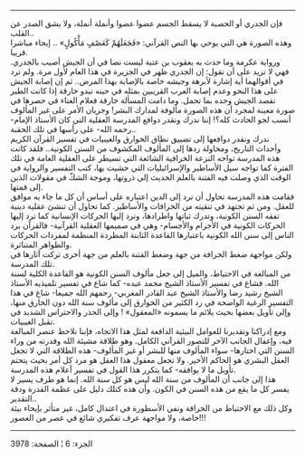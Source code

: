 ------------------------------------------------------------------------

فإن الجدري أو الحصبة لا يسقط الجسم عضوا عضوا وأنملة أنملة، ولا يشق الصدر
عن القلب..  
وهذه الصورة هي التي يوحي بها النص القرآني: «فَجَعَلَهُمْ كَعَصْفٍ مَأْكُولٍ» .. إيحاء
مباشرا قريبا.  
ورواية عكرمة وما حدث به يعقوب بن عتبة ليست نصا في أن الجيش أصيب بالجدري.
فهي لا تزيد على أن تقول: إن الجدري ظهر في الجزيرة في هذا العام لأول مرة.
ولم ترد في أقوالهما أية إشارة لأبرهة وجيشه خاصة بالإصابة بهذا المرض.. ثم
إن إصابة الجيش على هذا النحو وعدم إصابة العرب القريبين بمثله في حينه
تبدو خارقة إذا كانت الطير تقصد الجيش وحده بما تحمل. وما دامت المسألة
خارقة فعلام العناء في حصرها في صورة معينة لمجرد أن هذه الصورة مألوفة
لمدارك البشر! وجريان الأمر على غير المألوف أنسب لجو الحادث كله؟! إننا
ندرك ونقدر دوافع المدرسة العقلية التي كان الأستاذ الإمام- رحمه الله- على
رأسها في تلك الحقبة..  
ندرك ونقدر دوافعها إلى تضييق نطاق الخوارق والغيبيات في تفسير القرآن
الكريم وأحداث التاريخ، ومحاولة ردها إلى المألوف المكشوف من السنن
الكونية.. فلقد كانت هذه المدرسة تواجه النزعة الخرافية الشائعة التي تسيطر
على العقلية العامة في تلك الفترة كما تواجه سيل الأساطير والإسرائيليات
التي حشيت بها، كتب التفسير والرواية في الوقت الذي وصلت فيه الفتنة بالعلم
الحديث إلى ذروتها، وموجة الشكّ في مقولات الذين إلى قمتها.  
فقامت هذه المدرسة تحاول أن ترد إلى الدين اعتباره على أساس أن كل ما جاء
به موافق للعقل. ومن ثم تجتهد في تنقيته من الخرافات والأساطير. كما تحاول
أن تنشئ عقلية دينية تفقه السنن الكونية، وتدرك ثباتها واطرادها، وترد
إليها الحركات الإنسانية كما ترد إليها الحركات الكونية في الأجرام
والأجسام- وهي في صميمها العقلية القرآنية- فالقرآن يرد الناس إلى سنن الله
الكونية باعتبارها القاعدة الثابتة المطردة المنظمة لمفردات الحركات
والظواهر المتناثرة.  
ولكن مواجهة ضغط الخرافة من جهة وضغط الفتنة بالعلم من جهة أخرى تركت
آثارها في تلك المدرسة.  
من المبالغة في الاحتياط، والميل إلى جعل مألوف السنن الكونية هو القاعدة
الكلية لسنة الله. فشاع في تفسير الأستاذ الشيخ محمد عبده- كما شاع في
تفسير تلميذيه الأستاذ الشيخ رشيد رضا والأستاذ الشيخ عبد القادر المغربي-
رحمهم الله جميعا- شاع في هذا التفسير الرغبة الواضحة في رد الكثير من
الخوارق إلى مألوف سنة الله دون الخارق منها، وإلى تأويل بعضها بحيث يلائم
ما يسمونه «المعقول» ! وإلى الحذر والاحتراس الشديد في تقبل الغيبيات.  
ومع إدراكنا وتقديرنا للعوامل البيئية الدافعة لمثل هذا الاتجاه، فإننا
نلاحظ عنصر المبالغة فيه، وإغفال الجانب الآخر للتصور القرآني الكامل. وهو
طلاقة مشيئة الله وقدرته من وراء السنن التي اختارها- سواء المألوف منها
للبشر أو غير المألوف- هذه الطلاقة التي لا تجعل العقل البشري هو الحاكم
الأخير. ولا تجعل معقول هذا العقل هو مرد كل أمر بحيث يتحتم تأويل ما لا
يوافقه- كما يتكرر هذا القول في تفسير أعلام هذه المدرسة.  
هذا إلى جانب أن المألوف من سنة الله ليس هو كل سنة الله. إنما هو طرف يسير
لا يفسر كل ما يقع من هذه السنن في الكون. وأن هذه كتلك دليل على عظمة
القدرة ودقة التقدير..  
وكل ذلك مع الاحتياط من الخرافة ونفي الأسطورة في اعتدال كامل، غير متأثر
بإيحاء بيئة خاصة، ولا مواجهة عرف تفكيري شائع في عصر من العصور!!!

------------------------------------------------------------------------

الجزء: 6 ¦ الصفحة: 3978
